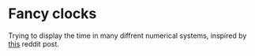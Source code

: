 # Fancy clocks

Trying to display the time in many diffrent numerical systems, inspired by
[this](https://www.reddit.com/r/Damnthatsinteresting/comments/ybf6k0/damn/)
reddit post.
